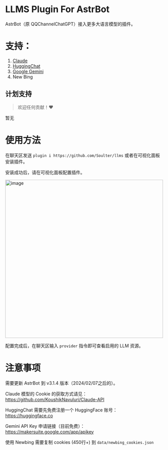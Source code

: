 # LLMS Plugin For AstrBot

AstrBot（原 QQChannelChatGPT）接入更多大语言模型的插件。

# 支持：
1. [Claude](https://github.com/KoushikNavuluri/Claude-API)
2. [HuggingChat](https://github.com/Soulter/hugging-chat-api)
3. [Google Gemini](https://makersuite.google.com/app/apikey)
4. New Bing

## 计划支持

> 欢迎任何贡献！❤️

暂无

# 使用方法

在聊天区发送 `plugin i https://github.com/Soulter/llms` 或者在可视化面板安装插件。

安装成功后，请在可视化面板配置插件。

<img width="500" alt="image" src="https://github.com/Soulter/llms/assets/37870767/68ddd361-d6d2-43b9-b01e-d236d072f4d9">

配置完成后，在聊天区输入 `provider` 指令即可查看启用的 LLM 资源。


# 注意事项
需要更新 AstrBot 到 v3.1.4 版本（2024/02/07之后的）。

Claude 模型的 Cookie 的获取方式请见： https://github.com/KoushikNavuluri/Claude-API 

HuggingChat 需要先免费注册一个 HuggingFace 账号：https://huggingface.co

Gemini API Key 申请链接（目前免费）： https://makersuite.google.com/app/apikey

使用 Newbing 需要复制 cookies (450行+) 到 `data/newbing_cookies.json`
